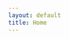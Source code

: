 ```yaml
---
layout: default
title: Home
---
```


<!-- <section class="hero">
  <div class="hero-content">
    <h1 class="hero-title">{{ site.data.home.hero.title }}</h1>
    <p class="hero-subtitle">{{ site.data.home.hero.subtitle }}</p>
    <a href="{{ '/pages/projects' | relative_url }}" class="hero-cta">{{ site.data.home.hero.cta_text }}</a>
  </div>
</section> -->

<!-- <section class="section">
  <div class="container">
    <div class="section-title">
      <h2>About Me</h2>
    </div>
    <div class="about-content">
      <p>{{ site.data.home.about.text }}</p>
      <p><a href="{{ '/pages/about' | relative_url }}">{{ site.data.home.about.link_text }}</a></p>
    </div>
  </div>
</section>

<section class="section" style="background-color: #f6f8fa;">
  <div class="container">
    <div class="section-title">
      <h2>Skills</h2>
    </div>
    <div class="skills-container">
      <div class="skill-category">
        <h3>Programming Languages</h3>
        <ul>
          {% for skill in site.data.home.skills.programming %}
          <li>{{ skill }}</li>
          {% endfor %}
        </ul>
      </div>
      <div class="skill-category">
        <h3>Quantitative Libraries</h3>
        <ul>
          {% for skill in site.data.home.skills.libraries %}
          <li>{{ skill }}</li>
          {% endfor %}
        </ul>
      </div>
      <div class="skill-category">
        <h3>Financial Knowledge</h3>
        <ul>
          {% for skill in site.data.home.skills.financial %}
          <li>{{ skill }}</li>
          {% endfor %}
        </ul>
      </div>
    </div>
  </div>
</section>

<section class="section">
  <div class="container">
    <div class="section-title">
      <h2>Featured Projects</h2>
    </div>
    <div class="projects-grid">
      {% for project in site.data.home.featured_projects %}
      <div class="project-card">
        <div class="project-image" style="background-image: url('{{ '/assets/images/project-thumbnails/' | append: project.image | relative_url }}');"></div>
        <div class="project-content">
          <h3>{{ project.title }}</h3>
          <p>{{ project.description }}</p>
          <div class="project-tags">
            {% for tag in project.tags %}
            <span class="tag">{{ tag }}</span>
            {% endfor %}
          </div>
          <div class="project-links">
            <a href="{{ project.github_link }}"><i class="fab fa-github"></i> GitHub</a>
            <a href="{{ project.demo_link }}"><i class="fas fa-external-link-alt"></i> Demo</a>
          </div>
        </div>
      </div>
      {% endfor %}
    </div>
    <div style="text-align: center; margin-top: 30px;">
      <a href="{{ '/pages/projects' | relative_url }}" class="hero-cta">View All Projects</a>
    </div>
  </div>
</section>

<section class="section" style="background-color: #f6f8fa;">
  <div class="container">
    <div class="section-title">
      <h2>Latest Blog Posts</h2>
    </div>
    <div class="posts-list">
      {% for post in site.posts limit:3 %}
      <div class="post-item">
        <h3 class="post-title"><a href="{{ post.url | relative_url }}">{{ post.title }}</a></h3>
        <p class="post-meta">{{ post.date | date: "%B %-d, %Y" }}</p>
        <p class="post-excerpt">{{ post.excerpt | strip_html | truncatewords: 30 }}</p>
        <a href="{{ post.url | relative_url }}">Read more →</a>
      </div>
      {% endfor %}
    </div>
    <div style="text-align: center; margin-top: 30px;">
      <a href="{{ '/pages/blog' | relative_url }}" class="hero-cta">View All Posts</a>
    </div>
  </div>
</section>

<section class="section">
  <div class="container">
    <div class="section-title">
      <h2>Contact Me</h2>
    </div>
    <div class="contact-content" style="text-align: center;">
      <p>{{ site.data.home.contact.text }}</p>
      <p><a href="mailto:{{ site.email }}">{{ site.email }}</a></p>
      <div style="margin-top: 20px;">
        <a href="{{ '/pages/contact' | relative_url }}" class="hero-cta">Contact Form</a>
      </div>
    </div>
  </div>
</section> -->
